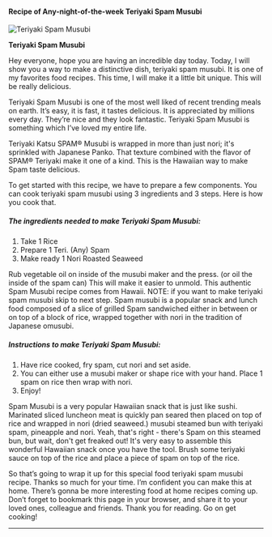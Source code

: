             

#### Recipe of Any-night-of-the-week Teriyaki Spam Musubi

![Teriyaki Spam Musubi](https://img-global.cpcdn.com/recipes/6431134684545024/751x532cq70/teriyaki-spam-musubi-recipe-main-photo.jpg)

**Teriyaki Spam Musubi**

Hey everyone, hope you are having an incredible day today. Today, I will show you a way to make a distinctive dish, teriyaki spam musubi. It is one of my favorites food recipes. This time, I will make it a little bit unique. This will be really delicious.

Teriyaki Spam Musubi is one of the most well liked of recent trending meals on earth. It’s easy, it is fast, it tastes delicious. It is appreciated by millions every day. They’re nice and they look fantastic. Teriyaki Spam Musubi is something which I’ve loved my entire life.

Teriyaki Katsu SPAM® Musubi is wrapped in more than just nori; it's sprinkled with Japanese Panko. That texture combined with the flavor of SPAM® Teriyaki make it one of a kind. This is the Hawaiian way to make Spam taste delicious.

To get started with this recipe, we have to prepare a few components. You can cook teriyaki spam musubi using 3 ingredients and 3 steps. Here is how you cook that.

##### The ingredients needed to make Teriyaki Spam Musubi:

1.  Take 1 Rice
2.  Prepare 1 Teri. (Any) Spam
3.  Make ready 1 Nori Roasted Seaweed

Rub vegetable oil on inside of the musubi maker and the press. (or oil the inside of the spam can) This will make it easier to unmold. This authentic Spam Musubi recipe comes from Hawaii. NOTE: if you want to make teriyaki spam musubi skip to next step. Spam musubi is a popular snack and lunch food composed of a slice of grilled Spam sandwiched either in between or on top of a block of rice, wrapped together with nori in the tradition of Japanese omusubi.

##### Instructions to make Teriyaki Spam Musubi:

1.  Have rice cooked, fry spam, cut nori and set aside.
2.  You can either use a musubi maker or shape rice with your hand. Place 1 spam on rice then wrap with nori.
3.  Enjoy!

Spam Musubi is a very popular Hawaiian snack that is just like sushi. Marinated sliced luncheon meat is quickly pan seared then placed on top of rice and wrapped in nori (dried seaweed.) musubi steamed bun with teriyaki spam, pineapple and nori. Yeah, that's right - there's Spam on this steamed bun, but wait, don't get freaked out! It's very easy to assemble this wonderful Hawaiian snack once you have the tool. Brush some teriyaki sauce on top of the rice and place a piece of spam on top of the rice.

So that’s going to wrap it up for this special food teriyaki spam musubi recipe. Thanks so much for your time. I’m confident you can make this at home. There’s gonna be more interesting food at home recipes coming up. Don’t forget to bookmark this page in your browser, and share it to your loved ones, colleague and friends. Thank you for reading. Go on get cooking!

* * *